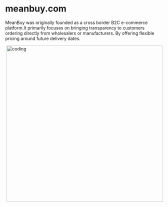 # meanbuy.com

MeanBuy was originally founded as a cross border B2C e-commerce platform.It primarily focuses on bringing transparency to customers ordering directly from wholesalers or manufacturers. By offering flexible pricing around future delivery dates.

<img align="right" alt="coding" width="500" src='https://d64lkarmo2mrq.cloudfront.net/baselogo.png'>

